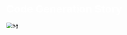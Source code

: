<h1 style="color:white">Code Generation Story</h1>

![bg](https://cdn.pixabay.com/photo/2023/06/13/16/37/ai-generated-8061342_1280.jpg)